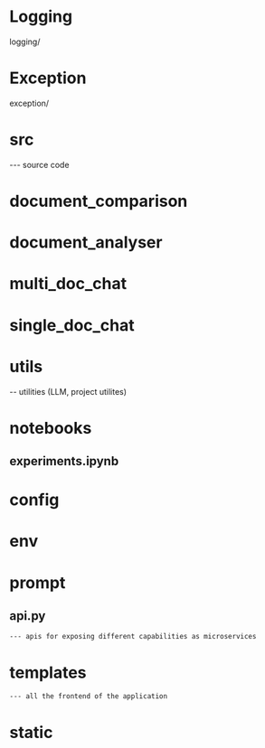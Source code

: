 # Logging
 logging/

# Exception
  exception/

# src  
  --- source code 
  # document_comparison
  # document_analyser
  # multi_doc_chat
  # single_doc_chat

# utils
   -- utilities (LLM, project utilites)

# notebooks 
   ## experiments.ipynb

# config

# env

# prompt


## api.py 
    --- apis for exposing different capabilities as microservices

# templates
    --- all the frontend of the application
  # static 


   
   